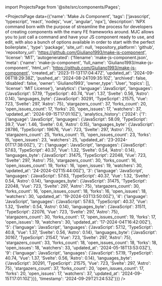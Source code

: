 
import ProjectsPage from '@site/src/components/Pages';

<ProjectsPage
    data={{'name': 'Make Js Component', 'tags': ['javascript', 'typescript', 'react', 'nodejs', 'vue', 'angular', 'npx'], 'description': 'NPX command born with the purpose of streamline the process for developers of creating components with the many FE frameworks around. MJC allows you to just call a command and have your JS component ready to use, and edit, with also a bunch of options available in order to start with the perfect boilerplate.', 'type': 'package', 'site_url': null, 'repository_platform': 'github', 'repository_url': 'https://github.com/Giuliano1993/make-js-component', 'license': 'MIT', 'autogenerated': {'filename': 'make-js-component.json', 'meta': {'name': 'make-js-component', 'full_name': 'Giuliano1993/make-js-component', 'html_url': 'https://github.com/Giuliano1993/make-js-component', 'created_at': '2023-11-13T17:04:47Z', 'updated_at': '2024-09-06T18:29:38Z', 'pushed_at': '2024-08-24T09:35:10Z', 'archived': false, 'disabled': false, 'owner': 'Giuliano1993', 'owner_type': 'User', 'topics': [], 'license': 'MIT License'}, 'analytics': {'language': 'JavaScript', 'languages': {'JavaScript': 57.19, 'TypeScript': 40.74, 'Vue': 1.37, 'Svelte': 0.56, 'Astro': 0.14}, 'languages_byte': {'JavaScript': 30291, 'TypeScript': 21575, 'Vue': 723, 'Svelte': 297, 'Astro': 75}, 'stargazers_count': 37, 'forks_count': 20, 'open_issues_count': 17, 'forks': 20, 'open_issues': 17, 'watchers': 37, 'updated_at': '2024-09-15T17:01:10Z'}, 'analytics_history': {'2024': {'1': {'language': 'JavaScript', 'languages': {'JavaScript': 58.09, 'TypeScript': 39.7, 'Vue': 1.46, 'Svelte': 0.6, 'Astro': 0.15}, 'languages_byte': {'JavaScript': 28786, 'TypeScript': 19676, 'Vue': 723, 'Svelte': 297, 'Astro': 75}, 'stargazers_count': 25, 'forks_count': 15, 'open_issues_count': 23, 'forks': 15, 'open_issues': 23, 'watchers': 25, 'updated_at': '23-2024-01T17:38:00Z'}, '2': {'language': 'JavaScript', 'languages': {'JavaScript': 57.63, 'TypeScript': 40.37, 'Vue': 1.32, 'Svelte': 0.54, 'Astro': 0.14}, 'languages_byte': {'JavaScript': 31475, 'TypeScript': 22048, 'Vue': 723, 'Svelte': 297, 'Astro': 75}, 'stargazers_count': 30, 'forks_count': 16, 'open_issues_count': 19, 'forks': 16, 'open_issues': 19, 'watchers': 30, 'updated_at': '24-2024-02T15:44:00Z'}, '3': {'language': 'JavaScript', 'languages': {'JavaScript': 57.63, 'TypeScript': 40.37, 'Vue': 1.32, 'Svelte': 0.54, 'Astro': 0.14}, 'languages_byte': {'JavaScript': 31475, 'TypeScript': 22048, 'Vue': 723, 'Svelte': 297, 'Astro': 75}, 'stargazers_count': 30, 'forks_count': 16, 'open_issues_count': 18, 'forks': 16, 'open_issues': 18, 'watchers': 30, 'updated_at': '19-2024-03T13:50:00Z'}, '4': {'language': 'JavaScript', 'languages': {'JavaScript': 57.63, 'TypeScript': 40.37, 'Vue': 1.32, 'Svelte': 0.54, 'Astro': 0.14}, 'languages_byte': {'JavaScript': 31511, 'TypeScript': 22076, 'Vue': 723, 'Svelte': 297, 'Astro': 75}, 'stargazers_count': 30, 'forks_count': 17, 'open_issues_count': 19, 'forks': 17, 'open_issues': 19, 'watchers': 30, 'updated_at': '17-2024-04T16:42:00Z'}, '5': {'language': 'JavaScript', 'languages': {'JavaScript': 57.12, 'TypeScript': 40.8, 'Vue': 1.37, 'Svelte': 0.56, 'Astro': 0.14}, 'languages_byte': {'JavaScript': 30167, 'TypeScript': 21547, 'Vue': 723, 'Svelte': 297, 'Astro': 75}, 'stargazers_count': 33, 'forks_count': 18, 'open_issues_count': 18, 'forks': 18, 'open_issues': 18, 'watchers': 33, 'updated_at': '2024-05-18T13:53:03Z'}, '9': {'language': 'JavaScript', 'languages': {'JavaScript': 57.19, 'TypeScript': 40.74, 'Vue': 1.37, 'Svelte': 0.56, 'Astro': 0.14}, 'languages_byte': {'JavaScript': 30291, 'TypeScript': 21575, 'Vue': 723, 'Svelte': 297, 'Astro': 75}, 'stargazers_count': 37, 'forks_count': 20, 'open_issues_count': 17, 'forks': 20, 'open_issues': 17, 'watchers': 37, 'updated_at': '2024-09-15T17:01:10Z'}}}, 'timestamp': '2024-09-29T21:24:53Z'}}}
/>
